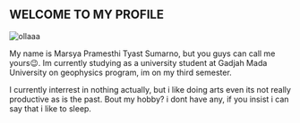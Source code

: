 ## WELCOME TO MY PROFILE ##

![ollaaa](https://github.com/MarsyaPramesthi/MarsyaPramesthi/blob/main/IMG_8075.HEIC)

My name is Marsya Pramesthi Tyast Sumarno, but you guys can call me yours😉. Im currently studying as a university student at Gadjah Mada University on geophysics program, im on my third semester.

I currently interrest in nothing actually, but i like doing arts even its not really productive as is the past. Bout my hobby? i dont have any, if you insist i can say that i like to sleep.